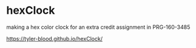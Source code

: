 # hexClock
making a hex color clock for an extra credit assignment in PRG-160-3485

https://tyler-blood.github.io/hexClock/
